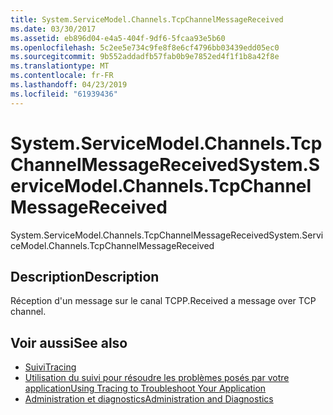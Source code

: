 ```yaml
---
title: System.ServiceModel.Channels.TcpChannelMessageReceived
ms.date: 03/30/2017
ms.assetid: eb896d04-e4a5-404f-9df6-5fcaa93e5b60
ms.openlocfilehash: 5c2ee5e734c9fe8f8e6cf4796bb03439edd05ec0
ms.sourcegitcommit: 9b552addadfb57fab0b9e7852ed4f1f1b8a42f8e
ms.translationtype: MT
ms.contentlocale: fr-FR
ms.lasthandoff: 04/23/2019
ms.locfileid: "61939436"
---
```

# <a name="systemservicemodelchannelstcpchannelmessagereceived"></a><span data-ttu-id="98f74-102">System.ServiceModel.Channels.TcpChannelMessageReceived</span><span class="sxs-lookup"><span data-stu-id="98f74-102">System.ServiceModel.Channels.TcpChannelMessageReceived</span></span>
<span data-ttu-id="98f74-103">System.ServiceModel.Channels.TcpChannelMessageReceived</span><span class="sxs-lookup"><span data-stu-id="98f74-103">System.ServiceModel.Channels.TcpChannelMessageReceived</span></span>  
  
## <a name="description"></a><span data-ttu-id="98f74-104">Description</span><span class="sxs-lookup"><span data-stu-id="98f74-104">Description</span></span>  
 <span data-ttu-id="98f74-105">Réception d'un message sur le canal TCPP.</span><span class="sxs-lookup"><span data-stu-id="98f74-105">Received a message over TCP channel.</span></span>  
  
## <a name="see-also"></a><span data-ttu-id="98f74-106">Voir aussi</span><span class="sxs-lookup"><span data-stu-id="98f74-106">See also</span></span>

- [<span data-ttu-id="98f74-107">Suivi</span><span class="sxs-lookup"><span data-stu-id="98f74-107">Tracing</span></span>](../../../../../docs/framework/wcf/diagnostics/tracing/index.md)
- [<span data-ttu-id="98f74-108">Utilisation du suivi pour résoudre les problèmes posés par votre application</span><span class="sxs-lookup"><span data-stu-id="98f74-108">Using Tracing to Troubleshoot Your Application</span></span>](../../../../../docs/framework/wcf/diagnostics/tracing/using-tracing-to-troubleshoot-your-application.md)
- [<span data-ttu-id="98f74-109">Administration et diagnostics</span><span class="sxs-lookup"><span data-stu-id="98f74-109">Administration and Diagnostics</span></span>](../../../../../docs/framework/wcf/diagnostics/index.md)
